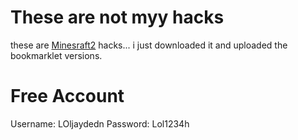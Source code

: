 # These are not myy hacks
these are [Minesraft2](https://github.com/Minesraft2) hacks... i just downloaded it  and uploaded the bookmarklet versions.

# Free Account

Username: LOljaydedn
Password: Lol1234h
